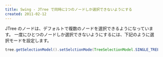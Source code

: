 ```yaml
---
title: Swing - JTree で同時に1つのノードしか選択できないようにする
created: 2011-02-12
---
```


JTree のノードは、デフォルトで複数のノードを選択できるようになっています。
一度にひとつのノードしか選択できないようにするには、下記のように選択モードを設定します。

~~~ java
tree.getSelectionModel().setSelctionMode(TreeSelectionModel.SINGLE_TREE_SELECTION);
~~~

